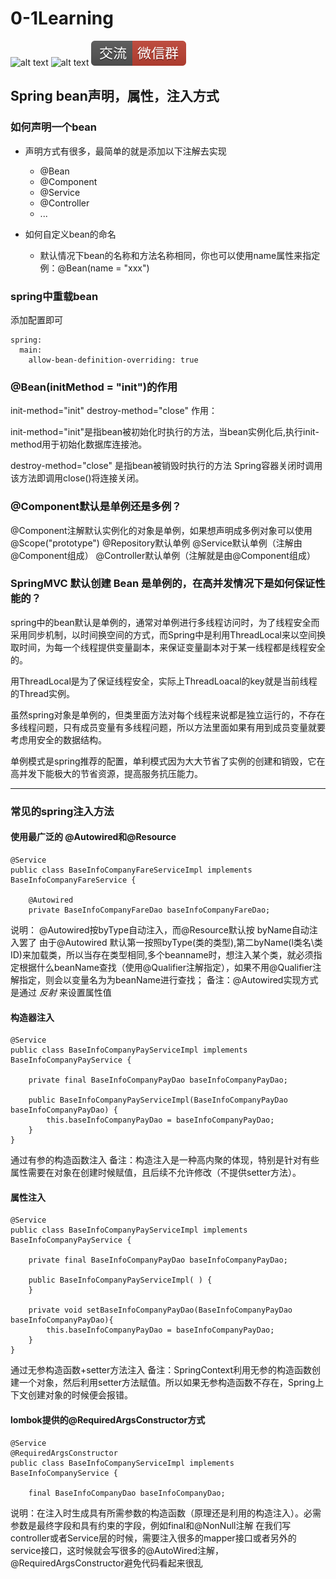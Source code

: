 # 0-1Learning

![alt text](../../static/common/svg/luoxiaosheng.svg "公众号")
![alt text](../../static/common/svg/luoxiaosheng_learning.svg "学习")
![alt text](../../static/common/svg/luoxiaosheng_wechat.svg "微信")


## Spring bean声明，属性，注入方式

### 如何声明一个bean 
- 声明方式有很多，最简单的就是添加以下注解去实现
  - @Bean
  - @Component
  - @Service
  - @Controller
  - ...

- 如何自定义bean的命名
  - 默认情况下bean的名称和方法名称相同，你也可以使用name属性来指定
  例：@Bean(name = "xxx")

### spring中重载bean
添加配置即可
```
spring:
  main:
    allow-bean-definition-overriding: true
```

### @Bean(initMethod = "init")的作用
init-method="init"  destroy-method="close" 作用：

init-method="init"是指bean被初始化时执行的方法，当bean实例化后,执行init-method用于初始化数据库连接池。

destroy-method="close" 是指bean被销毁时执行的方法   Spring容器关闭时调用该方法即调用close()将连接关闭。

### @Component默认是单例还是多例？
@Component注解默认实例化的对象是单例，如果想声明成多例对象可以使用@Scope("prototype")
@Repository默认单例
@Service默认单例（注解由@Component组成）
@Controller默认单例（注解就是由@Component组成） 

### SpringMVC 默认创建 Bean 是单例的，在高并发情况下是如何保证性能的？
spring中的bean默认是单例的，通常对单例进行多线程访问时，为了线程安全而采用同步机制，以时间换空间的方式，而Spring中是利用ThreadLocal来以空间换取时间，为每一个线程提供变量副本，来保证变量副本对于某一线程都是线程安全的。

用ThreadLocal是为了保证线程安全，实际上ThreadLoacal的key就是当前线程的Thread实例。

虽然spring对象是单例的，但类里面方法对每个线程来说都是独立运行的，不存在多线程问题，只有成员变量有多线程问题，所以方法里面如果有用到成员变量就要考虑用安全的数据结构。

单例模式是spring推荐的配置，单利模式因为大大节省了实例的创建和销毁，它在高并发下能极大的节省资源，提高服务抗压能力。


---
### 常见的spring注入方法

#### 使用最广泛的 @Autowired和@Resource
```
@Service
public class BaseInfoCompanyFareServiceImpl implements BaseInfoCompanyFareService {

    @Autowired
    private BaseInfoCompanyFareDao baseInfoCompanyFareDao;
```
说明：
@Autowired按byType自动注入，而@Resource默认按 byName自动注入罢了
由于@Autowired 默认第一按照byType(类的类型),第二byName(l类名\类ID)来加载类，所以当存在类型相同,多个beanname时，想注入某个类，就必须指定根据什么beanName查找（使用@Qualifier注解指定），如果不用@Qualifier注解指定，则会以变量名为为beanName进行查找；
备注：@Autowired实现方式是通过 *反射* 来设置属性值

#### 构造器注入
```
@Service
public class BaseInfoCompanyPayServiceImpl implements BaseInfoCompanyPayService {

    private final BaseInfoCompanyPayDao baseInfoCompanyPayDao;

    public BaseInfoCompanyPayServiceImpl(BaseInfoCompanyPayDao baseInfoCompanyPayDao) {
        this.baseInfoCompanyPayDao = baseInfoCompanyPayDao;
    }
}
```
通过有参的构造函数注入
备注：构造注入是一种高内聚的体现，特别是针对有些属性需要在对象在创建时候赋值，且后续不允许修改（不提供setter方法）。

#### 属性注入
```
@Service
public class BaseInfoCompanyPayServiceImpl implements BaseInfoCompanyPayService {

    private final BaseInfoCompanyPayDao baseInfoCompanyPayDao;

    public BaseInfoCompanyPayServiceImpl( ) {
    }
    
    private void setBaseInfoCompanyPayDao(BaseInfoCompanyPayDao baseInfoCompanyPayDao){
    	this.baseInfoCompanyPayDao = baseInfoCompanyPayDao;
    }
}
```
通过无参构造函数+setter方法注入
备注：SpringContext利用无参的构造函数创建一个对象，然后利用setter方法赋值。所以如果无参构造函数不存在，Spring上下文创建对象的时候便会报错。

#### lombok提供的@RequiredArgsConstructor方式
```
@Service
@RequiredArgsConstructor
public class BaseInfoCompanyServiceImpl implements BaseInfoCompanyService {

    final BaseInfoCompanyDao baseInfoCompanyDao;
```
说明：在注入时生成具有所需参数的构造函数（原理还是利用的构造注入）。必需参数是最终字段和具有约束的字段，例如final和@NonNull注解
在我们写controller或者Service层的时候，需要注入很多的mapper接口或者另外的service接口，这时候就会写很多的@AutoWired注解，@RequiredArgsConstructor避免代码看起来很乱

